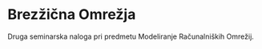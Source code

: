 Brezžična Omrežja
==================

Druga seminarska naloga pri predmetu Modeliranje Računalniških Omrežij.